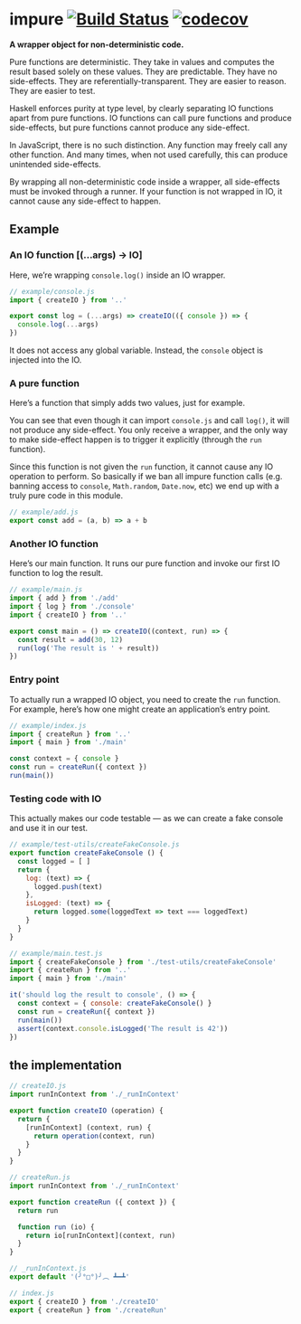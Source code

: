 # impure [![Build Status](https://travis-ci.org/taskworld/impure.svg?branch=master)](https://travis-ci.org/taskworld/impure) [![codecov](https://codecov.io/gh/taskworld/impure/branch/master/graph/badge.svg)](https://codecov.io/gh/taskworld/impure)

__A wrapper object for non-deterministic code.__

Pure functions are deterministic.
They take in values and computes the result based solely on these values.
They are predictable.
They have no side-effects.
They are referentially-transparent.
They are easier to reason.
They are easier to test.

Haskell enforces purity at type level,
by clearly separating IO functions apart from pure functions.
IO functions can call pure functions and produce side-effects,
but pure functions cannot produce any side-effect.

In JavaScript,
there is no such distinction.
Any function may freely call any other function.
And many times, when not used carefully, this can produce unintended side-effects.

By wrapping all non-deterministic code inside a wrapper,
all side-effects must be invoked through a runner.
If your function is not wrapped in IO,
it cannot cause any side-effect to happen.

## Example

### An IO function [(...args) &rarr; IO]

Here, we’re wrapping `console.log()` inside an IO wrapper.

```js
// example/console.js
import { createIO } from '..'

export const log = (...args) => createIO(({ console }) => {
  console.log(...args)
})
```

It does not access any global variable.
Instead, the `console` object is injected into the IO.


### A pure function

Here’s a function that simply adds two values, just for example.

You can see that even though it can import `console.js` and call `log()`,
it will not produce any side-effect.
You only receive a wrapper,
and the only way to make side-effect happen is to trigger it explicitly (through the `run` function).

Since this function is not given the `run` function,
it cannot cause any IO operation to perform.
So basically if we ban all impure function calls
(e.g. banning access to `console`, `Math.random`, `Date.now`, etc)
we end up with a truly pure code in this module.

```js
// example/add.js
export const add = (a, b) => a + b
```


### Another IO function

Here’s our main function.
It runs our pure function and invoke our first IO function to log the result.

```js
// example/main.js
import { add } from './add'
import { log } from './console'
import { createIO } from '..'

export const main = () => createIO((context, run) => {
  const result = add(30, 12)
  run(log('The result is ' + result))
})
```


### Entry point

To actually run a wrapped IO object, you need to create the `run` function.
For example, here’s how one might create an application’s entry point.

```js
// example/index.js
import { createRun } from '..'
import { main } from './main'

const context = { console }
const run = createRun({ context })
run(main())
```


### Testing code with IO

This actually makes our code testable — as we can create a fake console and use it in our test.

```js
// example/test-utils/createFakeConsole.js
export function createFakeConsole () {
  const logged = [ ]
  return {
    log: (text) => {
      logged.push(text)
    },
    isLogged: (text) => {
      return logged.some(loggedText => text === loggedText)
    }
  }
}
```

```js
// example/main.test.js
import { createFakeConsole } from './test-utils/createFakeConsole'
import { createRun } from '..'
import { main } from './main'

it('should log the result to console', () => {
  const context = { console: createFakeConsole() }
  const run = createRun({ context })
  run(main())
  assert(context.console.isLogged('The result is 42'))
})
```


## the implementation

```js
// createIO.js
import runInContext from './_runInContext'

export function createIO (operation) {
  return {
    [runInContext] (context, run) {
      return operation(context, run)
    }
  }
}
```

```js
// createRun.js
import runInContext from './_runInContext'

export function createRun ({ context }) {
  return run

  function run (io) {
    return io[runInContext](context, run)
  }
}
```

```js
// _runInContext.js
export default '(╯°□°)╯︵ ┻━┻'
```

```js
// index.js
export { createIO } from './createIO'
export { createRun } from './createRun'
```
